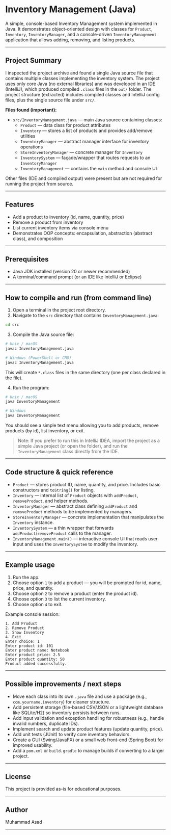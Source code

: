 # Inventory Management (Java)

A simple, console-based Inventory Management system implemented in Java. It demonstrates object-oriented design with classes for `Product`, `Inventory`, `InventoryManager`, and a console-driven `InventoryManagement` application that allows adding, removing, and listing products.

---

## Project Summary

I inspected the project archive and found a single Java source file that contains multiple classes implementing the inventory system. The project uses only core Java (no external libraries) and was developed in an IDE (IntelliJ), which produced compiled `.class` files in the `out/` folder. The project structure (extracted) includes compiled classes and IntelliJ config files, plus the single source file under `src/`.

**Files found (important):**
- `src/InventoryManagement.java` — main Java source containing classes:
  - `Product` — data class for product attributes
  - `Inventory` — stores a list of products and provides add/remove utilities
  - `InventoryManager` — abstract manager interface for inventory operations
  - `StoreInventoryManager` — concrete manager for `Inventory`
  - `InventorySystem` — façade/wrapper that routes requests to an `InventoryManager`
  - `InventoryManagement` — contains the `main` method and console UI

Other files (IDE and compiled output) were present but are not required for running the project from source.

---

## Features
- Add a product to inventory (id, name, quantity, price)
- Remove a product from inventory
- List current inventory items via console menu
- Demonstrates OOP concepts: encapsulation, abstraction (abstract class), and composition

---

## Prerequisites
- Java JDK installed (version 20 or newer recommended)
- A terminal/command prompt (or an IDE like IntelliJ or Eclipse)

---

## How to compile and run (from command line)
1. Open a terminal in the project root directory.
2. Navigate to the `src` directory that contains `InventoryManagement.java`:
```bash
cd src
```
3. Compile the Java source file:
```bash
# Unix / macOS
javac InventoryManagement.java

# Windows (PowerShell or CMD)
javac InventoryManagement.java
```
This will create `*.class` files in the same directory (one per class declared in the file).

4. Run the program:
```bash
# Unix / macOS
java InventoryManagement

# Windows
java InventoryManagement
```
You should see a simple text menu allowing you to add products, remove products (by id), list inventory, or exit.

> Note: If you prefer to run this in IntelliJ IDEA, import the project as a simple Java project (or open the folder), and run the `InventoryManagement` class directly from the IDE.

---

## Code structure & quick reference
- `Product` — stores product ID, name, quantity, and price. Includes basic constructors and `toString()` for listing.
- `Inventory` — internal list of `Product` objects with `addProduct`, `removeProduct`, and helper methods.
- `InventoryManager` — abstract class defining `addProduct` and `removeProduct` methods to be implemented by managers.
- `StoreInventoryManager` — concrete implementation that manipulates the `Inventory` instance.
- `InventorySystem` — a thin wrapper that forwards `addProduct`/`removeProduct` calls to the manager.
- `InventoryManagement.main()` — interactive console UI that reads user input and uses the `InventorySystem` to modify the inventory.

---

## Example usage
1. Run the app.
2. Choose option `1` to add a product — you will be prompted for id, name, price, and quantity.
3. Choose option `2` to remove a product (enter the product id).
4. Choose option `3` to list the current inventory.
5. Choose option `4` to exit.

Example console session:
```
1. Add Product
2. Remove Product
3. Show Inventory
4. Exit
Enter choice: 1
Enter product id: 101
Enter product name: Notebook
Enter product price: 2.5
Enter product quantity: 50
Product added successfully.
```

---

## Possible improvements / next steps
- Move each class into its own `.java` file and use a package (e.g., `com.yourname.inventory`) for cleaner structure.
- Add persistent storage (file-based CSV/JSON or a lightweight database like SQLite/H2) so inventory persists between runs.
- Add input validation and exception handling for robustness (e.g., handle invalid numbers, duplicate IDs).
- Implement search and update product features (update quantity, price).
- Add unit tests (JUnit) to verify core inventory behaviors.
- Create a GUI (Swing/JavaFX) or a small web front-end (Spring Boot) for improved usability.
- Add a `pom.xml` or `build.gradle` to manage builds if converting to a larger project.

---

## License
This project is provided as-is for educational purposes.

---

## Author
Muhammad Asad

---
